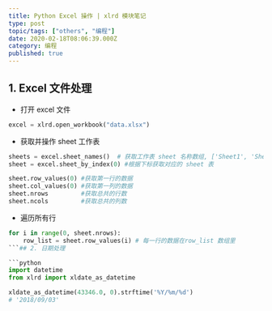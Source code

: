 ```yaml
---
title: Python Excel 操作 | xlrd 模块笔记
type: post
topic/tags: ["others", "编程"]
date: 2020-02-18T08:06:39.000Z
category: 编程
published: true
---
```




## 1. Excel 文件处理

- 打开 excel 文件

```python
excel = xlrd.open_workbook("data.xlsx")  
```


- 获取并操作 sheet 工作表

```python
sheets = excel.sheet_names()  # 获取工作表 sheet 名称数组, ['Sheet1', 'Sheet2', 'Sheet3']
sheet = excel.sheet_by_index(0) #根据下标获取对应的 sheet 表

sheet.row_values(0) #获取第一行的数据
sheet.col_values(0) #获取第一列的数据
sheet.nrows         #获取总共的行数
sheet.ncols         #获取总共的列数
```


- 遍历所有行

```python
for i in range(0, sheet.nrows):
    row_list = sheet.row_values(i) # 每一行的数据在row_list 数组里
```## 2. 日期处理

```python
import datetime
from xlrd import xldate_as_datetime

xldate_as_datetime(43346.0, 0).strftime('%Y/%m/%d') 
# '2018/09/03'
```

